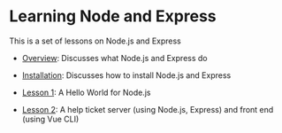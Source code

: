 # Learning Node and Express

This is a set of lessons on Node.js and Express

* [Overview](/OVERVIEW.md): Discusses what Node.js and Express do

* [Installation](/INSTALLATION.md): Discusses how to install Node.js and Express

* [Lesson 1](/lesson1/README.md): A Hello World for Node.js

* [Lesson 2](/lesson2/README.md): A help ticket server (using Node.js, Express) and front end (using Vue CLI)
